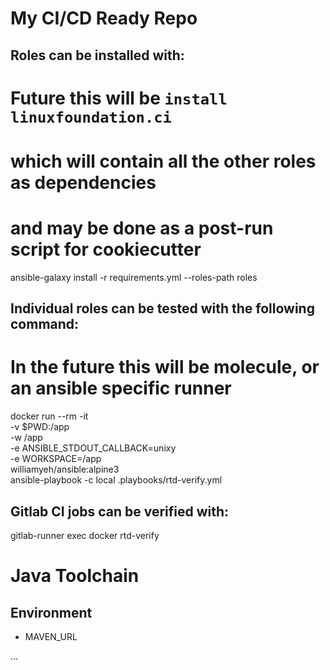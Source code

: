 # My CI/CD Ready Repo

## Roles can be installed with:

  # Future this will be `install linuxfoundation.ci`
  #  which will contain all the other roles as dependencies
  #  and may be done as a post-run script for cookiecutter
  ansible-galaxy install -r requirements.yml --roles-path roles

## Individual roles can be tested with the following command:

  # In the future this will be molecule, or an ansible specific runner
  docker run --rm -it \
  -v $PWD:/app \
  -w /app \
  -e ANSIBLE_STDOUT_CALLBACK=unixy \
  -e WORKSPACE=/app \
  williamyeh/ansible:alpine3 \
  ansible-playbook -c local .playbooks/rtd-verify.yml


## Gitlab CI jobs can be verified with:

  gitlab-runner exec docker rtd-verify







# Java Toolchain

## Environment

- MAVEN_URL

...



